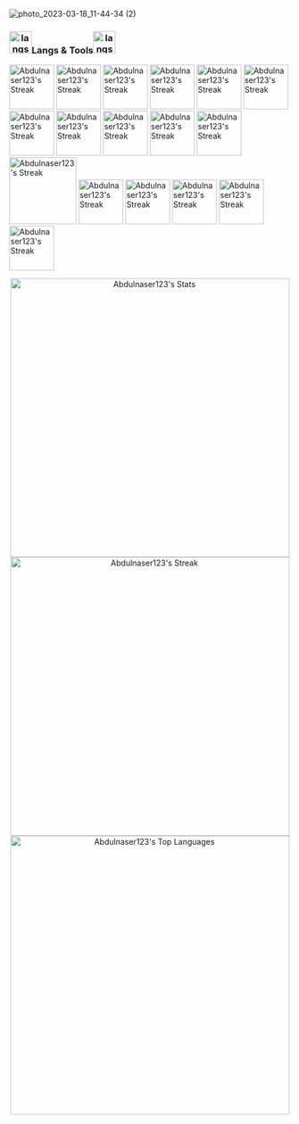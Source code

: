 ![photo_2023-03-18_11-44-34 (2)](https://user-images.githubusercontent.com/108693961/226169368-788235af-3a87-42fb-9786-62d3fbaae2e0.jpg)
### <span style="text-align:center;"><img src="https://cdn-icons-png.flaticon.com/512/5111/5111503.png" alt="langs" width="40">Langs & Tools<img src="https://cdn-icons-png.flaticon.com/512/5111/5111519.png" alt="langs" width="40"></span>
  <span><img src="https://upload.wikimedia.org/wikipedia/commons/thumb/6/6a/JavaScript-logo.png/800px-JavaScript-logo.png" alt="Abdulnaser123's Streak" width="80" >
    <img src="https://cdn-icons-png.flaticon.com/512/1183/1183618.png" alt="Abdulnaser123's Streak" width="80" >
  <img src="https://upload.wikimedia.org/wikipedia/commons/thumb/1/18/ISO_C%2B%2B_Logo.svg/1822px-ISO_C%2B%2B_Logo.svg.png" alt="Abdulnaser123's Streak" width="80" >
  <img src="https://static.vecteezy.com/system/resources/previews/012/697/295/original/3d-python-programming-language-logo-free-png.png" alt="Abdulnaser123's Streak" width="80" >
  <img src="https://www.pngall.com/wp-content/uploads/13/Mongodb-Transparent.png" alt="Abdulnaser123's Streak" width="80" >
  <img src="https://upload.wikimedia.org/wikipedia/commons/thumb/3/31/Webysther_20160423_-_Elephpant.svg/2560px-Webysther_20160423_-_Elephpant.svg.png" alt="Abdulnaser123's Streak" width="80" >
  <img src="https://www.freepnglogos.com/uploads/logo-mysql-png/logo-mysql-mysql-logo-png-images-are-download-crazypng-21.png" alt="Abdulnaser123's Streak" width="80" >
  <img src="https://icon-library.com/images/rest-api-icon/rest-api-icon-8.jpg" alt="Abdulnaser123's Streak" width="80" >
  <img src="https://cdn1.iconfinder.com/data/icons/programing-development-8/24/react_logo-512.png" alt="Abdulnaser123's Streak" width="80" >
  <img src="https://brandslogos.com/wp-content/uploads/images/large/django-logo.png" alt="Abdulnaser123's Streak" width="80" >
  <img src="https://icon-library.com/images/jquery-icon-png/jquery-icon-png-7.jpg" alt="Abdulnaser123's Streak" width="80" >
  <img src="https://cdn.freebiesupply.com/logos/thumbs/2x/nodejs-1-logo.png" alt="Abdulnaser123's Streak" width="120" >
    <img src="https://v4.mui.com/static/logo.png" alt="Abdulnaser123's Streak" width="80" >
  <img src="https://upload.wikimedia.org/wikipedia/commons/thumb/b/b2/Bootstrap_logo.svg/2560px-Bootstrap_logo.svg.png" alt="Abdulnaser123's Streak" width="80" >
  <img src="https://upload.wikimedia.org/wikipedia/commons/thumb/6/62/CSS3_logo.svg/800px-CSS3_logo.svg.png" alt="Abdulnaser123's Streak" width="80" >
    <img src="https://cdn-icons-png.flaticon.com/512/174/174854.png" alt="Abdulnaser123's Streak" width="80" ></span>
        <img src="https://git-scm.com/images/logos/downloads/Git-Icon-1788C.png" alt="Abdulnaser123's Streak" width="80" ></span>



<p align="center">
  <img src="https://github-readme-stats.vercel.app/api?username=Abdulnaser123&theme=tokyonight&show_icons=true&hide_border=false&count_private=true" alt="Abdulnaser123's Stats" width="500">
  <br>
  <img src="https://github-readme-streak-stats.herokuapp.com/?user=Abdulnaser123&theme=tokyonight&hide_border=false" alt="Abdulnaser123's Streak" width="500" >
    <br>
  <img src="https://github-readme-stats.vercel.app/api/top-langs/?username=Abdulnaser123&theme=tokyonight&show_icons=true&hide_border=false&layout=compact" alt="Abdulnaser123's Top Languages" width="500">
</p>

